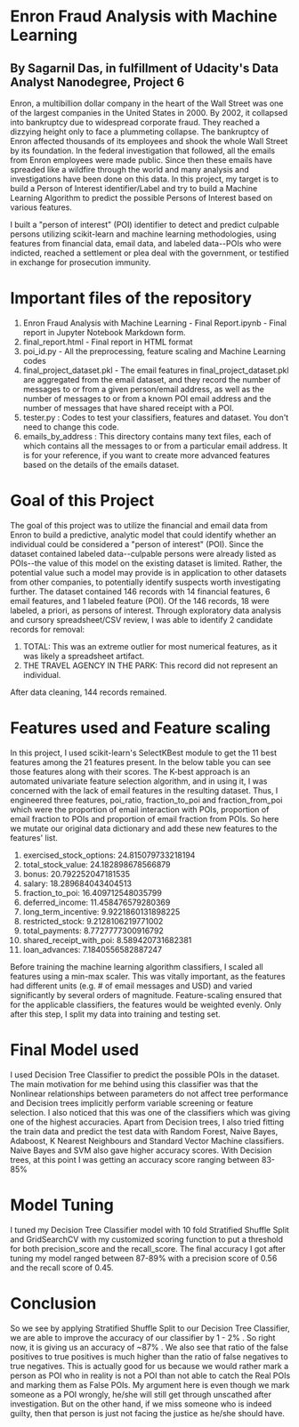 # Enron Fraud Analysis with Machine Learning
## By Sagarnil Das, in fulfillment of Udacity's Data Analyst Nanodegree, Project 6

Enron, a multibillion dollar company in the heart of the Wall Street was one of the largest companies in the United States in 2000. By 2002, it collapsed into bankruptcy due to widespread corporate fraud. They reached a dizzying height only to face a plummeting collapse. The bankruptcy of Enron affected thousands of its employees and shook the whole Wall Street by its foundation. In the federal investigation that followed, all the emails from Enron employees were made public. Since then these emails have spreaded like a wildfire through the world and many analysis and investigations have been done on this data. In this project, my target is to build a Person of Interest identifier/Label and try to build a Machine Learning Algorithm to predict the possible Persons of Interest based on various features.

I built a "person of interest" (POI) identifier to detect and predict culpable persons utilizing scikit-learn and machine learning methodologies, using features from financial data, email data, and labeled data--POIs who were indicted, reached a settlement or plea deal with the government, or testified in exchange for prosecution immunity.

# Important files of the repository

1. Enron Fraud Analysis with Machine Learning - Final Report.ipynb - Final report in Jupyter Notebook Markdown form.
2. final_report.html - Final report in HTML format
3. poi_id.py - All the preprocessing, feature scaling and Machine Learning codes
4. final_project_dataset.pkl - The email features in final_project_dataset.pkl are aggregated from the email dataset, and they record the number of messages to or from a given person/email address, as well as the number of messages to or from a known POI email address and the number of messages that have shared receipt with a POI.
5. tester.py : Codes to test your classifiers, features and dataset. You don't need to change this code.
6. emails_by_address : This directory contains many text files, each of which contains all the messages to or from a particular email address. It is for your reference, if you want to create more advanced features based on the details of the emails dataset.


# Goal of this Project

The goal of this project was to utilize the financial and email data from Enron to build a predictive, analytic model that could identify whether an individual could be considered a "person of interest" (POI). Since the dataset contained labeled data--culpable persons were already listed as POIs--the value of this model on the existing dataset is limited. Rather, the potential value such a model may provide is in application to other datasets from other companies, to potentially identify suspects worth investigating further. The dataset contained 146 records with 14 financial features, 6 email features, and 1 labeled feature (POI). Of the 146 records, 18 were labeled, a priori, as persons of interest. Through exploratory data analysis and cursory spreadsheet/CSV review, I was able to identify 2 candidate records for removal:

1. TOTAL: This was an extreme outlier for most numerical features, as it was likely a spreadsheet artifact.
2. THE TRAVEL AGENCY IN THE PARK: This record did not represent an individual.

After data cleaning, 144 records remained.

# Features used and Feature scaling
In this project, I used scikit-learn's SelectKBest module to get the 11 best features among the 21 features present. In the below table you can see those features along with their scores. The K-best approach is an automated univariate feature selection algorithm, and in using it, I was concerned with the lack of email features in the resulting dataset. Thus, I engineered three features, poi_ratio, fraction_to_poi and fraction_from_poi which were the proportion of email interaction with POIs, proportion of email fraction to POIs and proportion of email fraction from POIs. So here we mutate our original data dictionary and add these new features to the features' list.


1. exercised_stock_options: 24.815079733218194 
2. total_stock_value: 24.182898678566879 
3. bonus: 20.792252047181535 
4. salary: 18.289684043404513 
5. fraction_to_poi: 16.409712548035799 
6. deferred_income: 11.458476579280369
7. long_term_incentive: 9.9221860131898225
8. restricted_stock: 9.2128106219771002
9. total_payments: 8.7727777300916792 
10. shared_receipt_with_poi: 8.589420731682381
11. loan_advances: 7.1840556582887247


Before training the machine learning algorithm classifiers, I scaled all features using a min-max scaler. This was vitally important, as the features had different units (e.g. # of email messages and USD) and varied significantly by several orders of magnitude. Feature-scaling ensured that for the applicable classifiers, the features would be weighted evenly. Only after this step, I split my data into training and testing set.

# Final Model used

I used Decision Tree Classifier to predict the possible POIs in the dataset. The main motivation for me behind using this classifier was that the Nonlinear relationships between parameters do not affect tree performance and Decision trees implicitly perform variable screening or feature selection. I also noticed that this was one of the classifiers which was giving one of the highest accuracies. Apart from Decision trees, I also tried fitting the train data and predict the test data with Random Forest, Naive Bayes, Adaboost, K Nearest Neighbours and Standard Vector Machine classifiers. Naive Bayes and SVM also gave higher accuracy scores. With Decision trees, at this point I was getting an accuracy score ranging between 83-85%

# Model Tuning

I tuned my Decision Tree Classifier model with 10 fold Stratified Shuffle Split and GridSearchCV with my customized scoring function to put a threshold for both precision_score and the recall_score. The final accuracy I got after tuning my model ranged between 87-89% with a precision score of 0.56 and the recall score of 0.45.

# Conclusion

So we see by applying Stratified Shuffle Split to our Decision Tree Classifier, we are able to improve the accuracy of our classifier by 1 - 2% . So right now, it is giving us an accuracy of ~87% . We also see that ratio of the false positives to true positives is much higher than the ratio of false negatives to true negatives. This is actually good for us because we would rather mark a person as POI who in reality is not a POI than not able to catch the Real POIs and marking them as False POIs. My argument here is even though we mark someone as a POI wrongly, he/she will still get through unscathed after investigation. But on the other hand, if we miss someone who is indeed guilty, then that person is just not facing the justice as he/she should have.






